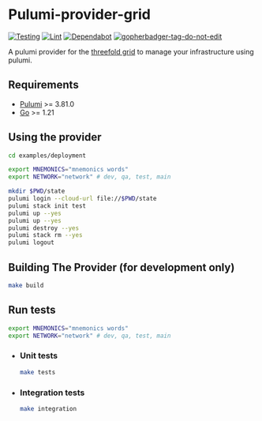 # Pulumi-provider-grid

[![Testing](https://github.com/rawdaGastan/pulumi-provider-grid/actions/workflows/test.yaml/badge.svg?branch=development)](https://github.com/rawdaGastan/pulumi-provider-grid/actions/workflows/test.yaml) [![Lint](https://github.com/rawdaGastan/pulumi-provider-grid/actions/workflows/lint.yaml/badge.svg?branch=development)](https://github.com/rawdaGastan/pulumi-provider-grid/actions/workflows/lint.yaml) [![Dependabot](https://badgen.net/badge/Dependabot/enabled/green?icon=dependabot)](https://dependabot.com/) <a href='https://github.com/jpoles1/gopherbadger' target='_blank'>![gopherbadger-tag-do-not-edit](https://img.shields.io/badge/Go%20Coverage-0%25-brightgreen.svg?longCache=true&style=flat)</a>

A pulumi provider for the [threefold grid](https://threefold.io) to manage your infrastructure using pulumi.

## Requirements

- [Pulumi](https://www.pulumi.com/docs/install/) >= 3.81.0
- [Go](https://golang.org/doc/install) >= 1.21

## Using the provider

```bash
cd examples/deployment

export MNEMONICS="mnemonics words"
export NETWORK="network" # dev, qa, test, main

mkdir $PWD/state
pulumi login --cloud-url file://$PWD/state
pulumi stack init test
pulumi up --yes
pulumi up --yes
pulumi destroy --yes
pulumi stack rm --yes
pulumi logout
```

## Building The Provider (for development only)

```bash
make build
```

## Run tests

```bash
export MNEMONICS="mnemonics words"
export NETWORK="network" # dev, qa, test, main
```

- ### Unit tests

  ```bash
  make tests
  ```

- ### Integration tests

  ```bash
  make integration
  ```
